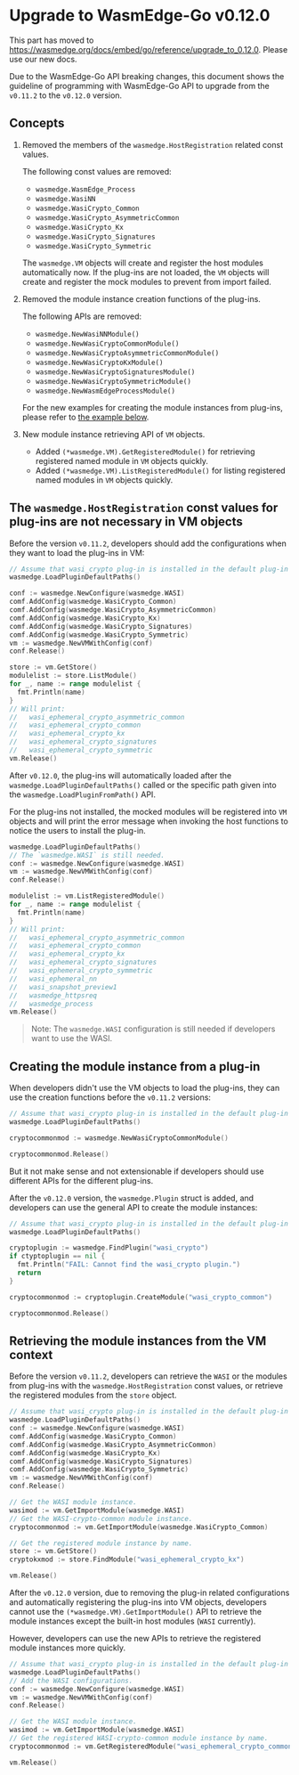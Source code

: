 # Upgrade to WasmEdge-Go v0.12.0

This part has moved to https://wasmedge.org/docs/embed/go/reference/upgrade_to_0.12.0. Please use our new docs.

Due to the WasmEdge-Go API breaking changes, this document shows the guideline of programming with WasmEdge-Go API to upgrade from the `v0.11.2` to the `v0.12.0` version.

## Concepts

1. Removed the members of the `wasmedge.HostRegistration` related const values.

    The following const values are removed:

    * `wasmedge.WasmEdge_Process`
    * `wasmedge.WasiNN`
    * `wasmedge.WasiCrypto_Common`
    * `wasmedge.WasiCrypto_AsymmetricCommon`
    * `wasmedge.WasiCrypto_Kx`
    * `wasmedge.WasiCrypto_Signatures`
    * `wasmedge.WasiCrypto_Symmetric`

    The `wasmedge.VM` objects will create and register the host modules automatically now.
    If the plug-ins are not loaded, the `VM` objects will create and register the mock modules to prevent from import failed.

2. Removed the module instance creation functions of the plug-ins.

    The following APIs are removed:

    * `wasmedge.NewWasiNNModule()`
    * `wasmedge.NewWasiCryptoCommonModule()`
    * `wasmedge.NewWasiCryptoAsymmetricCommonModule()`
    * `wasmedge.NewWasiCryptoKxModule()`
    * `wasmedge.NewWasiCryptoSignaturesModule()`
    * `wasmedge.NewWasiCryptoSymmetricModule()`
    * `wasmedge.NewWasmEdgeProcessModule()`

    For the new examples for creating the module instances from plug-ins, please refer to [the example below](#creating-the-module-instance-from-a-plug-in).

3. New module instance retrieving API of `VM` objects.

    * Added `(*wasmedge.VM).GetRegisteredModule()` for retrieving registered named module in `VM` objects quickly.
    * Added `(*wasmedge.VM).ListRegisteredModule()` for listing registered named modules in `VM` objects quickly.

## The `wasmedge.HostRegistration` const values for plug-ins are not necessary in VM objects

Before the version `v0.11.2`, developers should add the configurations when they want to load the plug-ins in VM:

```go
// Assume that wasi_crypto plug-in is installed in the default plug-in path.
wasmedge.LoadPluginDefaultPaths()

conf := wasmedge.NewConfigure(wasmedge.WASI)
comf.AddConfig(wasmedge.WasiCrypto_Common)
comf.AddConfig(wasmedge.WasiCrypto_AsymmetricCommon)
comf.AddConfig(wasmedge.WasiCrypto_Kx)
comf.AddConfig(wasmedge.WasiCrypto_Signatures)
comf.AddConfig(wasmedge.WasiCrypto_Symmetric)
vm := wasmedge.NewVMWithConfig(conf)
conf.Release()

store := vm.GetStore()
modulelist := store.ListModule()
for _, name := range modulelist {
  fmt.Println(name)
}
// Will print:
//   wasi_ephemeral_crypto_asymmetric_common
//   wasi_ephemeral_crypto_common
//   wasi_ephemeral_crypto_kx
//   wasi_ephemeral_crypto_signatures
//   wasi_ephemeral_crypto_symmetric
vm.Release()
```

After `v0.12.0`, the plug-ins will automatically loaded after the `wasmedge.LoadPluginDefaultPaths()` called or the specific path given into the `wasmedge.LoadPluginFromPath()` API.

For the plug-ins not installed, the mocked modules will be registered into `VM` objects and will print the error message when invoking the host functions to notice the users to install the plug-in.

```go
wasmedge.LoadPluginDefaultPaths()
// The `wasmedge.WASI` is still needed.
conf := wasmedge.NewConfigure(wasmedge.WASI)
vm := wasmedge.NewVMWithConfig(conf)
conf.Release()

modulelist := vm.ListRegisteredModule()
for _, name := range modulelist {
  fmt.Println(name)
}
// Will print:
//   wasi_ephemeral_crypto_asymmetric_common
//   wasi_ephemeral_crypto_common
//   wasi_ephemeral_crypto_kx
//   wasi_ephemeral_crypto_signatures
//   wasi_ephemeral_crypto_symmetric
//   wasi_ephemeral_nn
//   wasi_snapshot_preview1
//   wasmedge_httpsreq
//   wasmedge_process
vm.Release()
```

> Note: The `wasmedge.WASI` configuration is still needed if developers want to use the WASI.

## Creating the module instance from a plug-in

When developers didn't use the VM objects to load the plug-ins, they can use the creation functions before the `v0.11.2` versions:

```go
// Assume that wasi_crypto plug-in is installed in the default plug-in path.
wasmedge.LoadPluginDefaultPaths()

cryptocommonmod := wasmedge.NewWasiCryptoCommonModule()

cryptocommonmod.Release()
```

But it not make sense and not extensionable if developers should use different APIs for the different plug-ins.

After the `v0.12.0` version, the `wasmedge.Plugin` struct is added, and developers can use the general API to create the module instances:

```go
// Assume that wasi_crypto plug-in is installed in the default plug-in path.
wasmedge.LoadPluginDefaultPaths()

cryptoplugin := wasmedge.FindPlugin("wasi_crypto")
if ctyptoplugin == nil {
  fmt.Println("FAIL: Cannot find the wasi_crypto plugin.")
  return
}

cryptocommonmod := cryptoplugin.CreateModule("wasi_crypto_common")

cryptocommonmod.Release()
```

## Retrieving the module instances from the VM context

Before the version `v0.11.2`, developers can retrieve the `WASI` or the modules from plug-ins with the `wasmedge.HostRegistration` const values, or retrieve the registered modules from the `store` object.

```go
// Assume that wasi_crypto plug-in is installed in the default plug-in path.
wasmedge.LoadPluginDefaultPaths()
conf := wasmedge.NewConfigure(wasmedge.WASI)
comf.AddConfig(wasmedge.WasiCrypto_Common)
comf.AddConfig(wasmedge.WasiCrypto_AsymmetricCommon)
comf.AddConfig(wasmedge.WasiCrypto_Kx)
comf.AddConfig(wasmedge.WasiCrypto_Signatures)
comf.AddConfig(wasmedge.WasiCrypto_Symmetric)
vm := wasmedge.NewVMWithConfig(conf)
conf.Release()

// Get the WASI module instance.
wasimod := vm.GetImportModule(wasmedge.WASI)
// Get the WASI-crypto-common module instance.
cryptocommonmod := vm.GetImportModule(wasmedge.WasiCrypto_Common)

// Get the registered module instance by name.
store := vm.GetStore()
cryptokxmod := store.FindModule("wasi_ephemeral_crypto_kx")

vm.Release()
```

After the `v0.12.0` version, due to removing the plug-in related configurations and automatically registering the plug-ins into VM objects, developers cannot use the `(*wasmedge.VM).GetImportModule()` API to retrieve the module instances except the built-in host modules (`WASI` currently).

However, developers can use the new APIs to retrieve the registered module instances more quickly.

```go
// Assume that wasi_crypto plug-in is installed in the default plug-in path.
wasmedge.LoadPluginDefaultPaths()
// Add the WASI configurations.
conf := wasmedge.NewConfigure(wasmedge.WASI)
vm := wasmedge.NewVMWithConfig(conf)
conf.Release()

// Get the WASI module instance.
wasimod := vm.GetImportModule(wasmedge.WASI)
// Get the registered WASI-crypto-common module instance by name.
cryptocommonmod := vm.GetRegisteredModule("wasi_ephemeral_crypto_common")

vm.Release()
```

